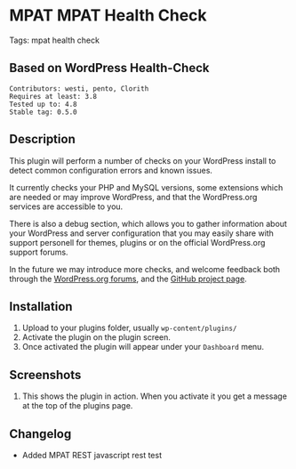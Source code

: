 # MPAT MPAT Health Check #
Tags: mpat health check

## Based on WordPress Health-Check ##
```
Contributors: westi, pento, Clorith
Requires at least: 3.8
Tested up to: 4.8
Stable tag: 0.5.0
```

## Description ##

This plugin will perform a number of checks on your WordPress install to detect common configuration errors and known issues.

It currently checks your PHP and MySQL versions, some extensions which are needed or may improve WordPress, and that the WordPress.org services are accessible to you.

There is also a debug section, which allows you to gather information about your WordPress and server configuration that you may easily share with support personell for themes, plugins or on the official WordPress.org support forums.

In the future we may introduce more checks, and welcome feedback both through the [WordPress.org forums](https://wordpress.org/support/plugin/health-check), and the [GitHub project page](https://github.com/WordPress/health-check).

## Installation ##

1. Upload to your plugins folder, usually `wp-content/plugins/`
2. Activate the plugin on the plugin screen.
3. Once activated the plugin will appear under your `Dashboard` menu.

## Screenshots ##

1. This shows the plugin in action.  When you activate it you get a message at the top of the plugins page.

## Changelog ##
* Added MPAT REST javascript rest test